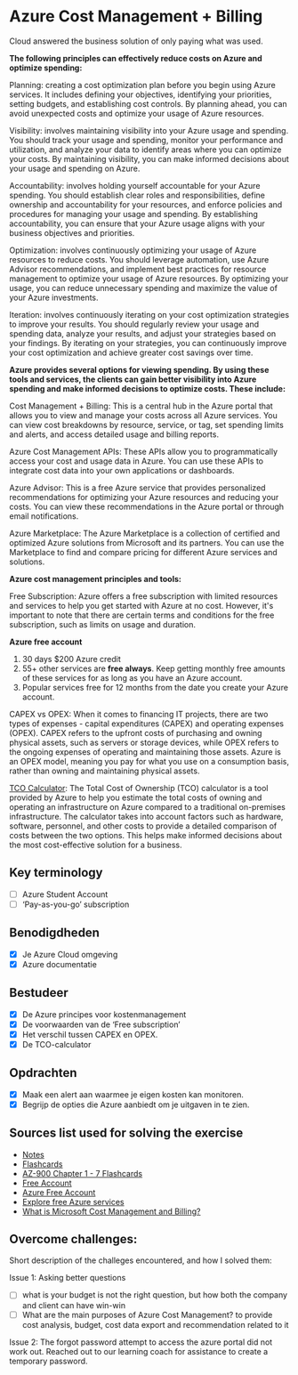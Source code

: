 # Azure Cost Management + Billing

Cloud answered the business solution of only paying what was used.

**The following principles can effectively reduce costs on Azure and optimize spending:**

Planning: creating a cost optimization plan before you begin using Azure services. It includes defining your objectives, identifying your priorities, setting budgets, and establishing cost controls. By planning ahead, you can avoid unexpected costs and optimize your usage of Azure resources.

Visibility: involves maintaining visibility into your Azure usage and spending. You should track your usage and spending, monitor your performance and utilization, and analyze your data to identify areas where you can optimize your costs. By maintaining visibility, you can make informed decisions about your usage and spending on Azure.

Accountability: involves holding yourself accountable for your Azure spending. You should establish clear roles and responsibilities, define ownership and accountability for your resources, and enforce policies and procedures for managing your usage and spending. By establishing accountability, you can ensure that your Azure usage aligns with your business objectives and priorities.

Optimization: involves continuously optimizing your usage of Azure resources to reduce costs. You should leverage automation, use Azure Advisor recommendations, and implement best practices for resource management to optimize your usage of Azure resources. By optimizing your usage, you can reduce unnecessary spending and maximize the value of your Azure investments.

Iteration: involves continuously iterating on your cost optimization strategies to improve your results. You should regularly review your usage and spending data, analyze your results, and adjust your strategies based on your findings. By iterating on your strategies, you can continuously improve your cost optimization and achieve greater cost savings over time.

**Azure provides several options for viewing spending. By using these tools and services, the clients can gain better visibility into Azure spending and make informed decisions to optimize costs. These include:**

Cost Management + Billing: This is a central hub in the Azure portal that allows you to view and manage your costs across all Azure services. You can view cost breakdowns by resource, service, or tag, set spending limits and alerts, and access detailed usage and billing reports.

Azure Cost Management APIs: These APIs allow you to programmatically access your cost and usage data in Azure. You can use these APIs to integrate cost data into your own applications or dashboards.

Azure Advisor: This is a free Azure service that provides personalized recommendations for optimizing your Azure resources and reducing your costs. You can view these recommendations in the Azure portal or through email notifications.

Azure Marketplace: The Azure Marketplace is a collection of certified and optimized Azure solutions from Microsoft and its partners. You can use the Marketplace to find and compare pricing for different Azure services and solutions.

**Azure cost management principles and tools:**

Free Subscription: Azure offers a free subscription with limited resources and services to help you get started with Azure at no cost. However, it's important to note that there are certain terms and conditions for the free subscription, such as limits on usage and duration.

**Azure free account**

1. 30 days $200 Azure credit
2. 55+ other services are **free always**. Keep getting monthly free amounts of these services for as long as you have an Azure account.
3. Popular services free for 12 months from the date you create your Azure account.

CAPEX vs OPEX: When it comes to financing IT projects, there are two types of expenses - capital expenditures (CAPEX) and operating expenses (OPEX). CAPEX refers to the upfront costs of purchasing and owning physical assets, such as servers or storage devices, while OPEX refers to the ongoing expenses of operating and maintaining those assets. Azure is an OPEX model, meaning you pay for what you use on a consumption basis, rather than owning and maintaining physical assets.

[TCO Calculator](https://azure.microsoft.com/en-us/pricing/tco/calculator/): The Total Cost of Ownership (TCO) calculator is a tool provided by Azure to help you estimate the total costs of owning and operating an infrastructure on Azure compared to a traditional on-premises infrastructure. The calculator takes into account factors such as hardware, software, personnel, and other costs to provide a detailed comparison of costs between the two options. This helps make informed decisions about the most cost-effective solution for a business.

## Key terminology

- [ ] Azure Student Account
- [ ] ‘Pay-as-you-go’ subscription

## Benodigdheden

- [x] Je Azure Cloud omgeving
- [x] Azure documentatie

## Bestudeer

- [x] De Azure principes voor kostenmanagement
- [x] De voorwaarden van de ‘Free subscription’
- [x] Het verschil tussen CAPEX en OPEX.
- [x] De TCO-calculator

## Opdrachten

- [x] Maak een alert aan waarmee je eigen kosten kan monitoren.
- [x] Begrijp de opties die Azure aanbiedt om je uitgaven in te zien.

## Sources list used for solving the exercise

- [Notes](https://drive.google.com/drive/folders/1OtQ_wYxGEuVkk2XZKPJAU1GY6BQS7u8k)
- [Flashcards](https://quizlet.com/498458578/azure-cost-management-flash-cards/)
- [AZ-900 Chapter 1 - 7 Flashcards](https://quizlet.com/641698339/az-900-chapter-1-7-flash-cards/)
- [Free Account](https://azure.microsoft.com/en-us/free/)
- [Azure Free Account](https://azure.microsoft.com/en-in/pricing/offers/ms-azr-0044p/)
- [Explore free Azure services](https://azure.microsoft.com/en-gb/pricing/free-services/)
- [What is Microsoft Cost Management and Billing?](https://learn.microsoft.com/en-us/azure/cost-management-billing/cost-management-billing-overview)

## Overcome challenges:

Short description of the challeges encountered, and how I solved them:

Issue 1: Asking better questions

- [ ] what is your budget is not the right question, but how both the company and client can have win-win
- [ ] What are the main purposes of Azure Cost Management? to provide cost analysis, budget, cost data export and recommendation related to it

Issue 2: The forgot password attempt to access the azure portal did not work out. Reached out to our learning coach for assistance to create a temporary password.

